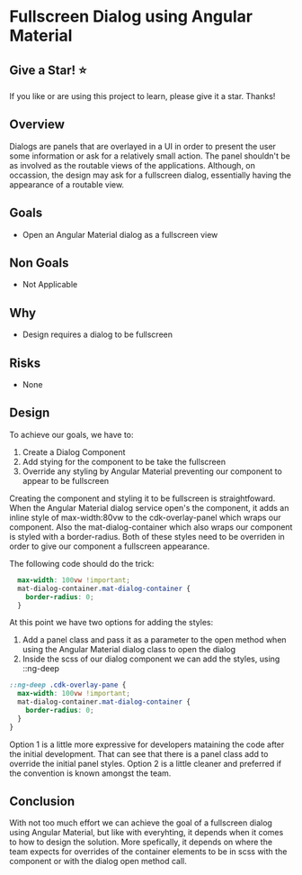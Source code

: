 # Fullscreen Dialog using Angular Material

## Give a Star! :star:

If you like or are using this project to learn, please give it a star. Thanks!

## Overview

Dialogs are panels that are overlayed in a UI in order to present the user some information or ask for a relatively small action. The panel shouldn't be as involved as the routable views of the applications. Although, on occassion, the design may ask for a fullscreen dialog, essentially having the appearance of a routable view.

## Goals
- Open an Angular Material dialog as a fullscreen view

## Non Goals
- Not Applicable

## Why
- Design requires a dialog to be fullscreen

## Risks
- None

## Design
To achieve our goals, we have to:
1. Create a Dialog Component
2. Add stying for the component to be take the fullscreen
3. Override any styling by Angular Material preventing our component to appear to be fullscreen

Creating the component and styling it to be fullscreen is straightfoward. When the Angular Material dialog service open's the component, it adds an inline style of max-width:80vw to the cdk-overlay-panel which wraps our component. Also the mat-dialog-container which also wraps our component is styled with a border-radius. Both of these styles need to be overriden in order to give our component a fullscreen appearance.

The following code should do the trick:
```scss
  max-width: 100vw !important;
  mat-dialog-container.mat-dialog-container {
    border-radius: 0;
  }
````

At this point we have two options for adding the styles:
1. Add a panel class and pass it as a parameter to the open method when using the Angular Material dialog class to open the dialog
2. Inside the scss of our dialog component we can add the styles, using ::ng-deep

```scss
::ng-deep .cdk-overlay-pane {
  max-width: 100vw !important;
  mat-dialog-container.mat-dialog-container {
    border-radius: 0;
  }
}
````

Option 1 is a little more expressive for developers mataining the code after the initial development. That can see that there is a panel class add to override the initial panel styles. Option 2 is a little cleaner and preferred if the convention is known amongst the team.


## Conclusion
With not too much effort we can achieve the goal of a fullscreen dialog using Angular Material, but like with everyhting, it depends when it comes to how to design the solution. More spefically, it depends on where the team expects for overrides of the container elements to be in scss with the component or with the dialog open method call.



